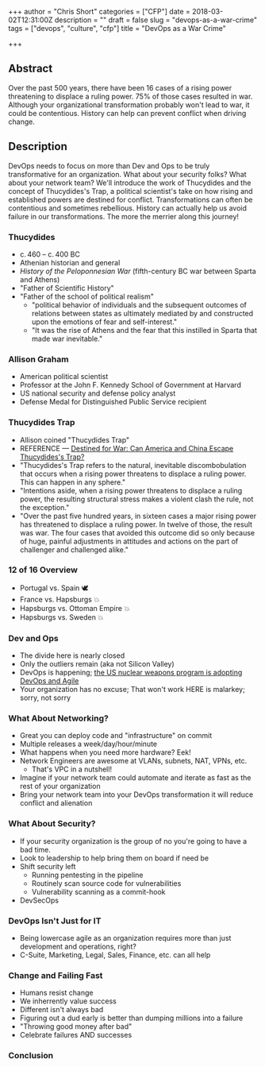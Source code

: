 +++
author = "Chris Short"
categories = ["CFP"]
date = 2018-03-02T12:31:00Z
description = ""
draft = false
slug = "devops-as-a-war-crime"
tags = ["devops", "culture", "cfp"]
title = "DevOps as a War Crime"

+++

## Abstract

Over the past 500 years, there have been 16 cases of a rising power threatening to displace a ruling power. 75% of those cases resulted in war. Although your organizational transformation probably won't lead to war, it could be contentious. History can help can prevent conflict when driving change.

## Description

DevOps needs to focus on more than Dev and Ops to be truly transformative for an organization. What about your security folks? What about your network team? We'll introduce the work of Thucydides and the concept of Thucydides's Trap, a political scientist's take on how rising and established powers are destined for conflict. Transformations can often be contentious and sometimes rebellious. History can actually help us avoid failure in our transformations. The more the merrier along this journey!

### Thucydides

* c. 460 – c. 400 BC
* Athenian historian and general
* *History of the Peloponnesian War* (fifth-century BC war between Sparta and Athens)
* "Father of Scientific History"
* "Father of the school of political realism"
    * "political behavior of individuals and the subsequent outcomes of relations between states as ultimately mediated by and constructed upon the emotions of fear and self-interest."
    * "It was the rise of Athens and the fear that this instilled in Sparta that made war inevitable."

### Allison Graham

* American political scientist
* Professor at the John F. Kennedy School of Government at Harvard
* US national security and defense policy analyst
* Defense Medal for Distinguished Public Service recipient

### Thucydides Trap

* Allison coined "Thucydides Trap"
* REFERENCE — [Destined for War: Can America and China Escape Thucydides's Trap?](https://www.amazon.com/dp/B01IAS9FZY/)
* "Thucydides's Trap refers to the natural, inevitable discombobulation that occurs when a rising power threatens to displace a ruling power. This can happen in any sphere."
* "Intentions aside, when a rising power threatens to displace a ruling power, the resulting structural stress makes a violent clash the rule, not the exception."
* "Over the past five hundred years, in sixteen cases a major rising power has threatened to displace a ruling power. In twelve of those, the result was war. The four cases that avoided this outcome did so only because of huge, painful adjustments in attitudes and actions on the part of challenger and challenged alike."

### 12 of 16 Overview

* Portugal vs. Spain 🕊
* France vs. Hapsburgs 💥
* Hapsburgs vs. Ottoman Empire 💥
* Hapsburgs vs. Sweden 💥 


### Dev and Ops

* The divide here is nearly closed
* Only the outliers remain (aka not Silicon Valley)
* DevOps is happening; [the US nuclear weapons program is adopting DevOps and Agile](https://www.fbo.gov/index?s=opportunity&mode=form&id=2482d620e399c5fd667a8e4d059cc9ec&tab=core&_cview=0)
* Your organization has no excuse; That won't work HERE is malarkey; sorry, not sorry

###

### What About Networking?

* Great you can deploy code and "infrastructure" on commit
* Multiple releases a week/day/hour/minute
* What happens when you need more hardware? Eek!
* Network Engineers are awesome at VLANs, subnets, NAT, VPNs, etc. 
    * That's VPC in a nutshell!
* Imagine if your network team could automate and iterate as fast as the rest of your organization
* Bring your network team into your DevOps transformation it will reduce conflict and alienation

### What About Security?

* If your security organization is the group of no you're going to have a bad time.
* Look to leadership to help bring them on board if need be
* Shift security left
    * Running pentesting in the pipeline
    * Routinely scan source code for vulnerabilities
    * Vulnerability scanning as a commit-hook
* DevSecOps

### DevOps Isn't Just for IT

* Being lowercase agile as an organization requires more than just development and operations, right?
* C-Suite, Marketing, Legal, Sales, Finance, etc. can all help

### Change and Failing Fast

* Humans resist change
* We inherrently value success
* Different isn't always bad
* Figuring out a dud early is better than dumping millions into a failure
* "Throwing good money after bad"
* Celebrate failures AND successes

### Conclusion

